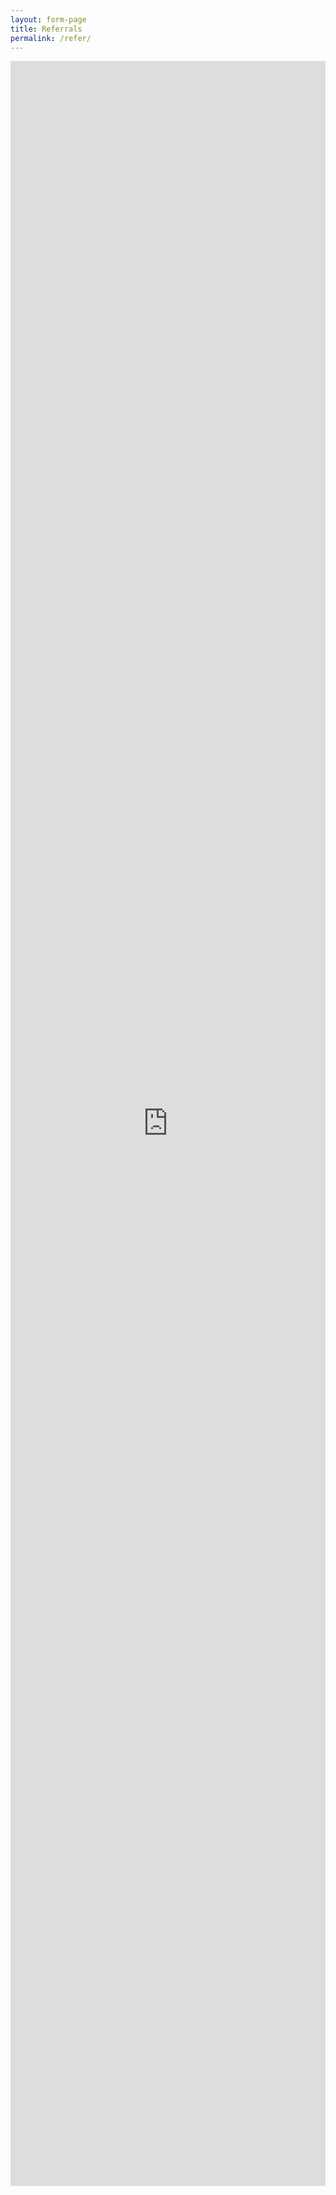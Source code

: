 ```yaml
---
layout: form-page
title: Referrals
permalink: /refer/
---
```


<iframe src="https://docs.google.com/forms/d/e/1FAIpQLSd8UGm6-EvfIrALPQ-yXtIS9XIDcvxHpGjQ-98CeO2yW0ddLA/viewform?embedded=true" width="100%" height="3400" frameborder="0" marginheight="0" marginwidth="0">Loading...</iframe>
